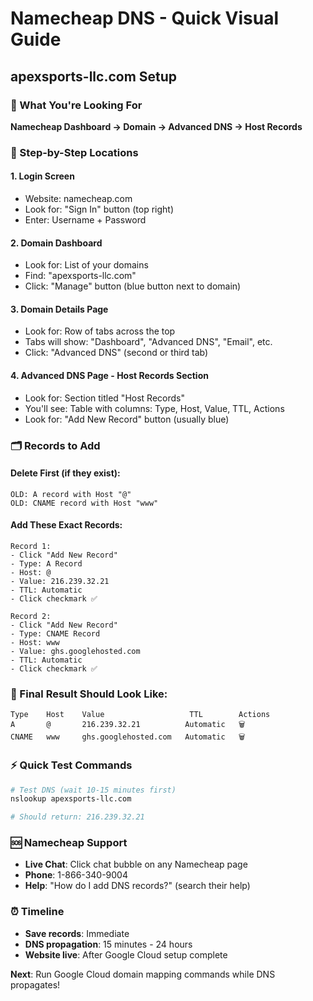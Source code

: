 # Namecheap DNS - Quick Visual Guide
## apexsports-llc.com Setup

### 🎯 What You're Looking For

**Namecheap Dashboard → Domain → Advanced DNS → Host Records**

### 📍 Step-by-Step Locations

#### 1. Login Screen
- Website: namecheap.com
- Look for: "Sign In" button (top right)
- Enter: Username + Password

#### 2. Domain Dashboard  
- Look for: List of your domains
- Find: "apexsports-llc.com" 
- Click: "Manage" button (blue button next to domain)

#### 3. Domain Details Page
- Look for: Row of tabs across the top
- Tabs will show: "Dashboard", "Advanced DNS", "Email", etc.
- Click: "Advanced DNS" (second or third tab)

#### 4. Advanced DNS Page - Host Records Section
- Look for: Section titled "Host Records"
- You'll see: Table with columns: Type, Host, Value, TTL, Actions
- Look for: "Add New Record" button (usually blue)

### 🗂️ Records to Add

#### Delete First (if they exist):
```
OLD: A record with Host "@" 
OLD: CNAME record with Host "www"
```

#### Add These Exact Records:
```
Record 1:
- Click "Add New Record"
- Type: A Record
- Host: @
- Value: 216.239.32.21
- TTL: Automatic
- Click checkmark ✅

Record 2:  
- Click "Add New Record"
- Type: CNAME Record
- Host: www
- Value: ghs.googlehosted.com
- TTL: Automatic
- Click checkmark ✅
```

### 🎯 Final Result Should Look Like:
```
Type    Host    Value                   TTL        Actions
A       @       216.239.32.21          Automatic   🗑️
CNAME   www     ghs.googlehosted.com   Automatic   🗑️
```

### ⚡ Quick Test Commands
```bash
# Test DNS (wait 10-15 minutes first)
nslookup apexsports-llc.com

# Should return: 216.239.32.21
```

### 🆘 Namecheap Support
- **Live Chat**: Click chat bubble on any Namecheap page
- **Phone**: 1-866-340-9004
- **Help**: "How do I add DNS records?" (search their help)

### ⏰ Timeline
- **Save records**: Immediate
- **DNS propagation**: 15 minutes - 24 hours
- **Website live**: After Google Cloud setup complete

**Next**: Run Google Cloud domain mapping commands while DNS propagates!
